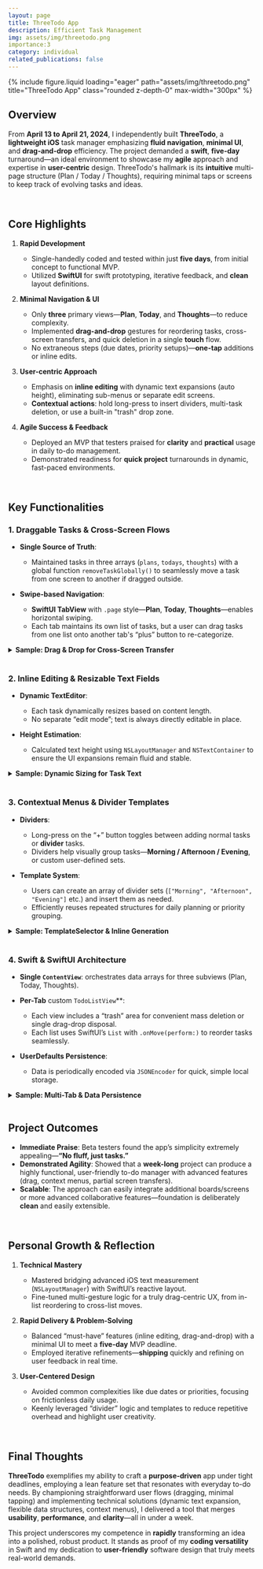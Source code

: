 ```yaml
---
layout: page
title: ThreeTodo App
description: Efficient Task Management
img: assets/img/threetodo.png
importance:3
category: individual
related_publications: false
---
```


<div class="row">
  <div class="col-sm mt-3 mt-md-0 text-center">
    {% include figure.liquid
       loading="eager"
       path="assets/img/threetodo.png"
       title="ThreeTodo App"
       class="rounded z-depth-0"
       max-width="300px"
    %}
  </div>
</div>

## Overview

From **April 13 to April 21, 2024**, I independently built **ThreeTodo**, a **lightweight iOS** task manager emphasizing **fluid navigation**, **minimal UI**, and **drag-and-drop** efficiency. The project demanded a **swift**, **five-day** turnaround—an ideal environment to showcase my **agile** approach and expertise in **user-centric** design. ThreeTodo's hallmark is its **intuitive** multi-page structure (Plan / Today / Thoughts), requiring minimal taps or screens to keep track of evolving tasks and ideas.

<br>

## Core Highlights

1. **Rapid Development**

   - Single-handedly coded and tested within just **five days**, from initial concept to functional MVP.
   - Utilized **SwiftUI** for swift prototyping, iterative feedback, and **clean** layout definitions.

2. **Minimal Navigation & UI**

   - Only **three** primary views—**Plan**, **Today**, and **Thoughts**—to reduce complexity.
   - Implemented **drag-and-drop** gestures for reordering tasks, cross-screen transfers, and quick deletion in a single **touch** flow.
   - No extraneous steps (due dates, priority setups)—**one-tap** additions or inline edits.

3. **User-centric Approach**

   - Emphasis on **inline editing** with dynamic text expansions (auto height), eliminating sub-menus or separate edit screens.
   - **Contextual actions**: hold long-press to insert dividers, multi-task deletion, or use a built-in "trash" drop zone.

4. **Agile Success & Feedback**
   - Deployed an MVP that testers praised for **clarity** and **practical** usage in daily to-do management.
   - Demonstrated readiness for **quick project** turnarounds in dynamic, fast-paced environments.

<br>

## Key Functionalities

### 1. Draggable Tasks & Cross-Screen Flows

- **Single Source of Truth**:

  - Maintained tasks in three arrays (`plans`, `todays`, `thoughts`) with a global function `removeTaskGlobally()` to seamlessly move a task from one screen to another if dragged outside.

- **Swipe-based Navigation**:
  - **SwiftUI TabView** with `.page` style—**Plan**, **Today**, **Thoughts**—enables horizontal swiping.
  - Each tab maintains its own list of tasks, but a user can drag tasks from one list onto another tab's “plus” button to re-categorize.

<details>
<summary><strong>Sample: Drag & Drop for Cross-Screen Transfer</strong></summary>

{% highlight swift %}
func handleDropTask(withId taskId: UUID) {
if let task = removeTaskGlobally(taskId) {
tasks.append(task)
}
}
{% endhighlight %}

**Why it’s clever**:

- Relies on a universal `removeTaskGlobally()` to detach a `TaskItem` from whichever array it’s in, then appends it to the **destination** array.
- Minimizes user steps: a single drag gesture reassigns tasks across categories.

</details>

<br>

### 2. Inline Editing & Resizable Text Fields

- **Dynamic TextEditor**:

  - Each task dynamically resizes based on content length.
  - No separate “edit mode”; text is always directly editable in place.

- **Height Estimation**:
  - Calculated text height using `NSLayoutManager` and `NSTextContainer` to ensure the UI expansions remain fluid and stable.

<details>
<summary><strong>Sample: Dynamic Sizing for Task Text</strong></summary>

{% highlight swift %}
private func estimateHeight(text: String, width: CGFloat) -> CGFloat {
let attributes: [NSAttributedString.Key: Any] = [
.font: UIFont.systemFont(ofSize: fontSize)
]
let textStorage = NSTextStorage(string: text, attributes: attributes)
let textContainer = NSTextContainer(size: CGSize(width: width - 30,
height: .greatestFiniteMagnitude))
let layoutManager = NSLayoutManager()
layoutManager.addTextContainer(textContainer)
textStorage.addLayoutManager(layoutManager)

    layoutManager.glyphRange(for: textContainer)
    let rect = layoutManager.usedRect(for: textContainer)
    return ceil(rect.size.height)

}
{% endhighlight %}

**Why it’s clever**:

- Merges SwiftUI’s real-time rendering with a refined height calculation from UIKit’s text system.
- Ensures tasks seamlessly expand while maintaining a stable list layout.

</details>

<br>

### 3. Contextual Menus & Divider Templates

- **Dividers**:

  - Long-press on the “+” button toggles between adding normal tasks or **divider** tasks.
  - Dividers help visually group tasks—**Morning / Afternoon / Evening**, or custom user-defined sets.

- **Template System**:
  - Users can create an array of divider sets (`["Morning", "Afternoon", "Evening"]` etc.) and insert them as needed.
  - Efficiently reuses repeated structures for daily planning or priority grouping.

<details>
<summary><strong>Sample: TemplateSelector & Inline Generation</strong></summary>

{% highlight swift %}
TemplateSelector(templates: $templates) { selectedTemplate in
for name in selectedTemplate.names {
tasks.append(TaskItem(text: name, isDivider: true))
}
}
{% endhighlight %}

**Why it’s clever**:

- Lowers repetitive setup each day by letting users inject full sets of custom dividers with **one tap**.
- Showcases swift prototyping: the entire logic is built as a separate reusable SwiftUI `View`.

</details>

<br>

### 4. Swift & SwiftUI Architecture

- **Single `ContentView`**: orchestrates data arrays for three subviews (Plan, Today, Thoughts).
- **Per-Tab** custom `TodoListView`\*\*:

  - Each view includes a “trash” area for convenient mass deletion or single drag-drop disposal.
  - Each list uses SwiftUI’s `List` with `.onMove(perform:)` to reorder tasks seamlessly.

- **UserDefaults Persistence**:
  - Data is periodically encoded via `JSONEncoder` for quick, simple local storage.

<details>
<summary><strong>Sample: Multi-Tab & Data Persistence</strong></summary>

{% highlight swift %}
func saveData() {
if let encodedPlans = try? JSONEncoder().encode(plans),
let encodedTodays = try? JSONEncoder().encode(todays),
let encodedThoughts = try? JSONEncoder().encode(thoughts) {
UserDefaults.standard.set(encodedPlans, forKey: "Plans")
UserDefaults.standard.set(encodedTodays, forKey: "Todays")
UserDefaults.standard.set(encodedThoughts, forKey: "Thoughts")
}
}
{% endhighlight %}

**Why it’s clever**:

- Merges the entire multi-view model into straightforward JSON for minimal overhead.
- Ensures tasks are automatically recovered upon relaunch without complex external databases.

</details>

<br>

## Project Outcomes

- **Immediate Praise**: Beta testers found the app’s simplicity extremely appealing—**“No fluff, just tasks.”**
- **Demonstrated Agility**: Showed that a **week-long** project can produce a highly functional, user-friendly to-do manager with advanced features (drag, context menus, partial screen transfers).
- **Scalable**: The approach can easily integrate additional boards/screens or more advanced collaborative features—foundation is deliberately **clean** and easily extensible.

<br>

## Personal Growth & Reflection

1. **Technical Mastery**

   - Mastered bridging advanced iOS text measurement (`NSLayoutManager`) with SwiftUI’s reactive layout.
   - Fine-tuned multi-gesture logic for a truly drag-centric UX, from in-list reordering to cross-list moves.

2. **Rapid Delivery & Problem-Solving**

   - Balanced “must-have” features (inline editing, drag-and-drop) with a minimal UI to meet a **five-day** MVP deadline.
   - Employed iterative refinements—**shipping** quickly and refining on user feedback in real time.

3. **User-Centered Design**
   - Avoided common complexities like due dates or priorities, focusing on frictionless daily usage.
   - Keenly leveraged “divider” logic and templates to reduce repetitive overhead and highlight user creativity.

<br>

## Final Thoughts

**ThreeTodo** exemplifies my ability to craft a **purpose-driven** app under tight deadlines, employing a lean feature set that resonates with everyday to-do needs. By championing straightforward user flows (dragging, minimal tapping) and implementing technical solutions (dynamic text expansion, flexible data structures, context menus), I delivered a tool that merges **usability**, **performance**, and **clarity**—all in under a week.

This project underscores my competence in **rapidly** transforming an idea into a polished, robust product. It stands as proof of my **coding versatility** in Swift and my dedication to **user-friendly** software design that truly meets real-world demands.
